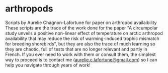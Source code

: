 # arthropods
Scripts by Aurélie Chagnon-Lafortune for paper on arthropod availaibility
These scripts are the trace of the work done for the paper "A circumpolar study unveils a positive non-linear effect of temperature on arctic arthropod availability that may reduce the risk of warming-induced trophic mismatch for breeding shorebirds", but they are also the trace of much learning so they are chaotic, full of tests that are no longer relevant and partly in French. If you ever need to work with them or consult them, the simplest way to proceed is to contact me (aurelie.c.lafortune@gmail.com) so I can help you navigate through years of work!
